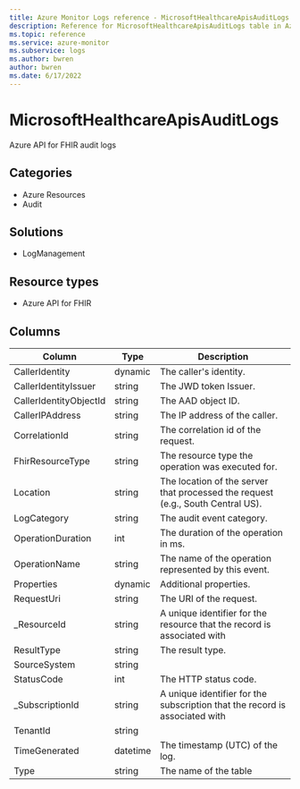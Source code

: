 ```yaml
---
title: Azure Monitor Logs reference - MicrosoftHealthcareApisAuditLogs
description: Reference for MicrosoftHealthcareApisAuditLogs table in Azure Monitor Logs.
ms.topic: reference
ms.service: azure-monitor
ms.subservice: logs
ms.author: bwren
author: bwren
ms.date: 6/17/2022
---
```


# MicrosoftHealthcareApisAuditLogs

 Azure API for FHIR audit logs

## Categories

- Azure Resources
- Audit
## Solutions

- LogManagement
## Resource types

- Azure API for FHIR




## Columns

| Column | Type | Description |
| --- | --- | --- |
| CallerIdentity | dynamic | The caller's identity. |
| CallerIdentityIssuer | string | The JWD token Issuer. |
| CallerIdentityObjectId | string | The AAD object ID. |
| CallerIPAddress | string | The IP address of the caller. |
| CorrelationId | string | The correlation id of the request. |
| FhirResourceType | string | The resource type the operation was executed for. |
| Location | string | The location of the server that processed the request (e.g., South Central US). |
| LogCategory | string | The audit event category. |
| OperationDuration | int | The duration of the operation in ms. |
| OperationName | string | The name of the operation represented by this event. |
| Properties | dynamic | Additional properties. |
| RequestUri | string | The URI of the request. |
| _ResourceId | string | A unique identifier for the resource that the record is associated with |
| ResultType | string | The result type. |
| SourceSystem | string |  |
| StatusCode | int | The HTTP status code. |
| _SubscriptionId | string | A unique identifier for the subscription that the record is associated with |
| TenantId | string |  |
| TimeGenerated | datetime | The timestamp (UTC) of the log. |
| Type | string | The name of the table |
